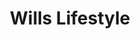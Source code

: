 ---
title: "Wills Lifestyle"
url: /raipur/wills-lifestyle-shop-no-42-city-centre-mall-new-city-centre-mall-pandri-rd-pandri-raipur-chhattisgarh/
shop: clothes
---